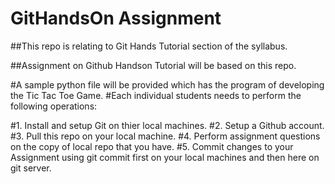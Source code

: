 # GitHandsOn Assignment

##This repo is relating to Git Hands Tutorial section of the syllabus.

##Assignment on Github Handson Tutorial will be based on this repo. 

#A sample python file will be provided which has the program of developing the Tic Tac Toe Game. 
#Each individual students needs to perform the following operations:

#1. Install and setup Git on thier local machines. 
#2. Setup a Github account. 
#3. Pull this repo on your local machine. 
#4. Perform assignment questions on the copy of local repo that you have.
#5. Commit changes to your Assignment using git commit first on your local machines and then here on git server. 
